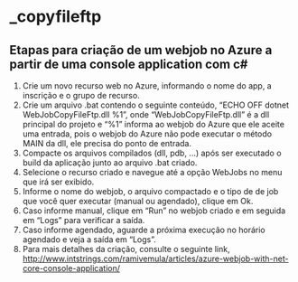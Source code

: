 # _copyfileftp

## Etapas para criação de um webjob no Azure a partir de uma console application com c#
1.	Crie um novo recurso web no Azure, informando o nome do app, a inscrição e o grupo de recurso.
2.	Crie um arquivo .bat contendo o seguinte conteúdo, “ECHO OFF dotnet WebJobCopyFileFtp.dll %1”, onde “WebJobCopyFileFtp.dll” é a dll principal do projeto e “%1” informa ao webjob do Azure que ele aceite uma entrada, pois o webjob do Azure não pode executar o método MAIN da dll, ele precisa do ponto de entrada.
3.	Compacte os arquivos compilados (dll, pdb, ...) após ser executado o build da aplicação junto ao arquivo .bat criado.
4.	Selecione o recurso criado e navegue até a opção WebJobs no menu que irá ser exibido.
5.	Informe o nome do webjob, o arquivo compactado e o tipo de de job que você quer executar (manual ou agendado), clique em Ok.
6.	Caso informe manual, clique em “Run” no webjob criado e em seguida em “Logs” para verificar a saída.
7.	Caso informe agendado, aguarde a próxima execução no horário agendado e veja a saída em “Logs”.
8.	Para mais detalhes da criação, consulte o seguinte link, http://www.intstrings.com/ramivemula/articles/azure-webjob-with-net-core-console-application/
